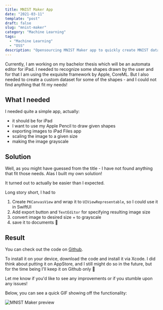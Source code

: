 ```yaml
---
title: MNIST Maker App
date: "2021-03-11"
template: "post"
draft: false
slug: "mnist-maker"
category: "Machine Learning"
tags:
  - "Machine Learning"
  - "OSS"
description: "Opensourcing MNIST Maker app to quickly create MNIST datasets on your iPad."
---
```


Currently, I am working on my bachelor thesis which will be an automata editor for iPad. I needed to recognize some shapes drawn by the user and for that I am using the exquisite framework by Apple, CoreML. But I also needed to create a custom dataset for some of the shapes - and I could not find anything that fit my needs!

## What I needed

I needed quite a simple app, actually:

- it should be for iPad
- I want to use my Apple Pencil to draw given shapes
- exporting images to iPad Files app
- scaling the image to a given size
- making the image grayscale

## Solution

Well, as you might have guessed from the title - I have not found anything that fit those needs. Alas I built my own solution!

It turned out to actually be easier than I expected.

Long story short, I had to

1. Create `PKCanvasView` and wrap it to `UIViewRepresentable`, so I could use it in SwiftUI
2. Add export button and `TextEditor` for specifying resulting image size
3. convert image to desired size + to grayscale
4. save it to documents 🥳

## Result

You can check out the code on [Github](https://github.com/fortmarek/personal-website).

To install it on your device, download the code and install it via Xcode. I did think about putting it on AppStore, and I still might do so in the future, but for the time being I'll keep it on Github only 🙂

Let me know if you'd like to see any improvements or if you stumble upon any issues!

Below, you can see a quick GIF showing off the functionality:

![MNIST Maker preview](/media/mnist-maker.gif)
